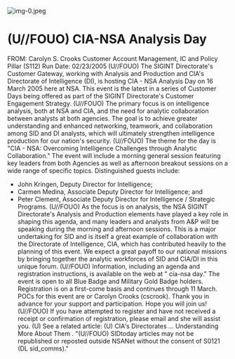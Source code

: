 ![img-0.jpeg](img-0.jpeg)

# (U//FOUO) CIA-NSA Analysis Day 

FROM: Carolyn S. Crooks
Customer Account Management, IC and Policy Pillar (S112)
Run Date: 02/23/2005
(U//FOUO) The SIGINT Directorate's Customer Gateway, working with Analysis and Production and CIA's Directorate of Intelligence (DI), is hosting CIA - NSA Analysis Day on 16 March 2005 here at NSA. This event is the latest in a series of Customer Days being offered as part of the SIGINT Directorate's Customer Engagement Strategy.
(U//FOUO) The primary focus is on intelligence analysis, both at NSA and CIA, and the need for analytic collaboration between analysts at both agencies. The goal is to achieve greater understanding and enhanced networking, teamwork, and collaboration among SID and DI analysts, which will ultimately strengthen intelligence production for our nation's security.
(U//FOUO) The theme for the day is "CIA - NSA: Overcoming Intelligence Challenges through Analytic Collaboration." The event will include a morning general session featuring key leaders from both Agencies as well as afternoon breakout sessions on a wide range of specific topics. Distinguished guests include:

- John Kringen, Deputy Director for Intelligence;
- Carmen Medina, Associate Deputy Director for Intelligence; and
- Peter Clement, Associate Deputy Director for Intelligence / Strategic Programs.
(U//FOUO) As the focus is on analysis, the NSA SIGINT Directorate's Analysis and Production elements have played a key role in shaping this agenda, and many leaders and analysts from A\&P will be speaking during the morning and afternoon sessions. This is a major undertaking for SID and is itself a great example of collaboration with the Directorate of Intelligence, CIA, which has contributed heavily to the planning of this event. We expect a great payoff to our national missions by bringing together the analytic workforces of SID and CIA/DI in this unique forum.
(U//FOUO) Information, including an agenda and registration instructions, is available on the web at " cia-nsa day." The event is open to all Blue Badge and Military Gold Badge holders. Registration is on a first-come basis and continues through 11 March. POCs for this event are or Carolyn Crooks (cscrook). Thank you in advance for your support and participation. Hope you will join us!
(U//FOUO) If you have attempted to register and have not received a receipt or confirmation of registration, please email and she will assist you.
(U) See a related article: (U) CIA's Directorates ... Understanding More About Them .
"(U//FOUO) SIDtoday articles may not be republished or reposted outside NSANet without the consent of S0121 (DL sid_comms)."
